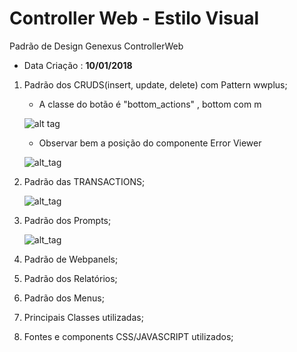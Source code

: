 # Controller Web - Estilo Visual
Padrão de Design Genexus ControllerWeb

* Data Criação : **10/01/2018**

1. Padrão dos CRUDS(insert, update, delete) com Pattern wwplus;
   
   * A classe do botão é "bottom_actions" , bottom com m

   ![alt tag](https://jjriug-dm2305.files.1drv.com/y4m7bvGxHPRx8gU1KYEVXb3VPEQwUXfDdMoVB_dwVEfAUY0iUF2Y3zOdkmmIO9NGcJnEDRDxjAB9EMPaMAGVWHcePU-jUVXVTY9ftZ3GfBGxSPOuWGCD2iQZgXfk7OgSivEyvmYSbNCsViYxyJdZ02uR8gcek46niOmCkqmi8NOuKdM-H4-RZDsNdRjt0fsGGssOBAOPIkw_Aaja4q98Via-Q?width=1920&height=984&cropmode=none)
   
   * Observar bem a posição do componente Error Viewer
   
   ![alt_tag](https://jjrjug-dm2305.files.1drv.com/y4mSa4QcUlZERCDxR1Gzi6kYXOc90o22ifAl_jJCnz20svBsRZuaU8pPMPFW2PqovrXoUJO9VLcXtRpLdubSyg1wTv_Ye_MR_e6GX4cKQ2rk71_MY7wTljHCZC85N91P6YGoSInuzhcHsnls-GfzwwCojxCxDel-L81yeH3tLzjVOXhSiAdj8V2KsWjXVJlISYoFn0y9JGbZ4Io9Yp-xGIkcQ?width=1254&height=898&cropmode=none)
   
2. Padrão das TRANSACTIONS;

   ![alt_tag](https://hzr59a-dm2305.files.1drv.com/y4mv0xZK0g40k6FCu0cXth8tWt2UCPXgFhhOT1GGCBsLwsmT3Taiiun2boa5Q-O080QtkEgFrEEH7rV2Ck3wgpCy63o68TLdOUePlViGVSb2rFBeIZoG5_iY7nhFZuCe997A8OE-YbL5obwkzd7JRkh3ymBjsC5yhxvweNwQg7ByK2zG-36hmj5zJNOcdXxmUOuQoybmbxoAXK7KbBh7ocSVw?width=1920&height=984&cropmode=none)

3. Padrão dos Prompts;

   ![alt_tag](https://jjrtug-dm2305.files.1drv.com/y4mKWDq9N_ng4XvMjXb5wKX4fd5XYlly9X9RGveDQwoellSrMrbTLHQLm6oGF17WMpjAgS3U6eC0cnfwLwp2543OW2B4oSZ7sHX-nNfTTPtnjmEpK8WXc6eSP60D7f4IHHxE_k07tQh3YQkuP8kn8tEb7Z71DbEHV1c7K9rzjvawB81XxMOKROW-Olspr1TSCHW-sfTt8986Yao6M_poh2Qww?width=934&height=636&cropmode=none)

4. Padrão de Webpanels;

5. Padrão dos Relatórios;

6. Padrão dos Menus;

7. Principais Classes utilizadas;

8. Fontes e components CSS/JAVASCRIPT utilizados;

